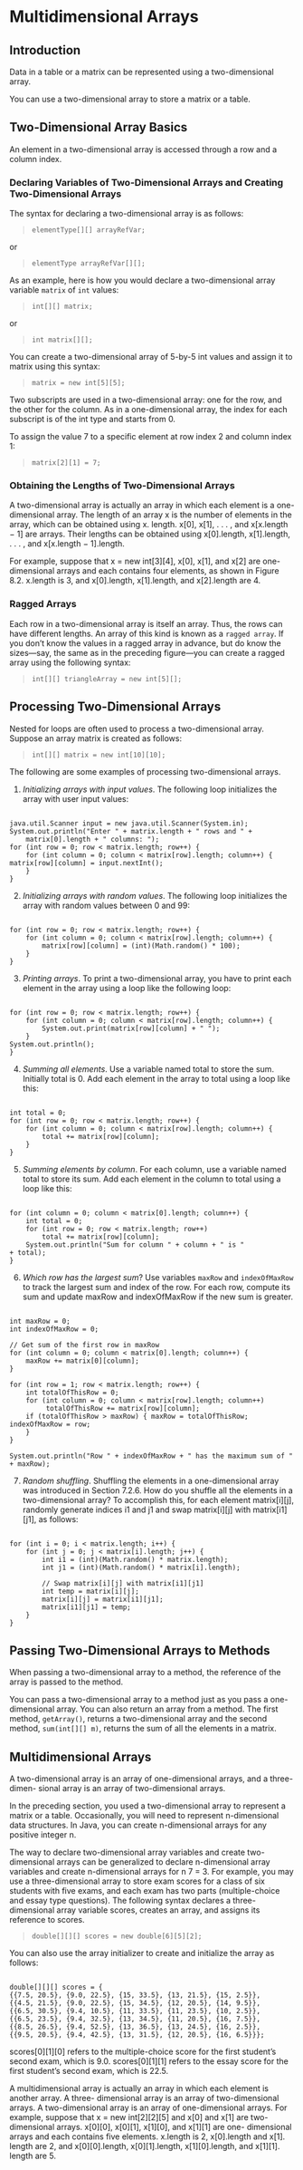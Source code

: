 # Multidimensional Arrays

## Introduction 

Data in a table or a matrix can be represented using a two-dimensional array.

You can use a two-dimensional array to store a matrix or a table.

## Two-Dimensional Array Basics

An element in a two-dimensional array is accessed through a row and a column index. 

### Declaring Variables of Two-Dimensional Arrays and Creating Two-Dimensional Arrays

The syntax for declaring a two-dimensional array is as follows:

> `elementType[][] arrayRefVar;`

or

> `elementType arrayRefVar[][];`

As an example, here is how you would declare a two-dimensional array variable `matrix` of `int` values:

> `int[][] matrix;`

or 

> `int matrix[][];`

You can create a two-dimensional array of 5-by-5 int values and assign it to matrix using this syntax:

> `matrix = new int[5][5];`

Two subscripts are used in a two-dimensional array: one for the row, and the other for the column. As in a one-dimensional array, the index for each subscript is of the int type and starts from 0.

To assign the value 7 to a specific element at row index 2 and column index 1:

> `matrix[2][1] = 7;`

### Obtaining the Lengths of Two-Dimensional Arrays

A two-dimensional array is actually an array in which each element is a one-dimensional array. The length of an array x is the number of elements in the array, which can be obtained using x. length. x[0], x[1], . . . , and x[x.length − 1] are arrays. Their lengths can be obtained using x[0].length, x[1].length, . . . , and x[x.length − 1].length.

For example, suppose that x = new int[3][4], x[0], x[1], and x[2] are one- dimensional arrays and each contains four elements, as shown in Figure 8.2. x.length is 3, and x[0].length, x[1].length, and x[2].length are 4.

### Ragged Arrays

Each row in a two-dimensional array is itself an array. Thus, the rows can have different lengths. An array of this kind is known as a `ragged array`. If you don’t know the values in a ragged array in advance, but do know the sizes—say, the same as in the preceding figure—you can create a ragged array using the following syntax:

> `int[][] triangleArray = new int[5][];`

## Processing Two-Dimensional Arrays

Nested for loops are often used to process a two-dimensional array. Suppose an array matrix is created as follows:

> `int[][] matrix = new int[10][10];`

The following are some examples of processing two-dimensional arrays.

1. *Initializing arrays with input values*. The following loop initializes the array with user input values:

<pre><code>
java.util.Scanner input = new java.util.Scanner(System.in); 
System.out.println("Enter " + matrix.length + " rows and " +
    matrix[0].length + " columns: ");
for (int row = 0; row < matrix.length; row++) {
    for (int column = 0; column < matrix[row].length; column++) { matrix[row][column] = input.nextInt();
    } 
}
</code></pre>

2. *Initializing arrays with random values*. The following loop initializes the array with random values between 0 and 99:

<pre><code>
for (int row = 0; row < matrix.length; row++) {
    for (int column = 0; column < matrix[row].length; column++) {
        matrix[row][column] = (int)(Math.random() * 100); 
    }
}
</code></pre>

3. *Printing arrays*. To print a two-dimensional array, you have to print each element in the array using a loop like the following loop:

<pre><code>
for (int row = 0; row < matrix.length; row++) {
    for (int column = 0; column < matrix[row].length; column++) {
        System.out.print(matrix[row][column] + " "); 
    }
System.out.println(); 
}
</code></pre>

4. *Summing all elements*. Use a variable named total to store the sum. Initially total is 0. Add each element in the array to total using a loop like this:

<pre><code>
int total = 0;
for (int row = 0; row < matrix.length; row++) {
    for (int column = 0; column < matrix[row].length; column++) { 
        total += matrix[row][column];
    } 
}
</code></pre>

5. *Summing elements by column*. For each column, use a variable named total to store its sum. Add each element in the column to total using a loop like this:

<pre><code>
for (int column = 0; column < matrix[0].length; column++) { 
    int total = 0;
    for (int row = 0; row < matrix.length; row++)
        total += matrix[row][column]; 
    System.out.println("Sum for column " + column + " is "
+ total); 
}
</code></pre>

6. *Which row has the largest sum*? Use variables `maxRow` and `indexOfMaxRow` to track the largest sum and index of the row. For each row, compute its sum and update maxRow and indexOfMaxRow if the new sum is greater.

<pre><code>
int maxRow = 0;
int indexOfMaxRow = 0;

// Get sum of the first row in maxRow
for (int column = 0; column < matrix[0].length; column++) { 
    maxRow += matrix[0][column];
}

for (int row = 1; row < matrix.length; row++) {
    int totalOfThisRow = 0;
    for (int column = 0; column < matrix[row].length; column++)
         totalOfThisRow += matrix[row][column];
    if (totalOfThisRow > maxRow) { maxRow = totalOfThisRow; indexOfMaxRow = row;
    } 
}

System.out.println("Row " + indexOfMaxRow + " has the maximum sum of " + maxRow);
</code></pre>

7. *Random shuffling*. Shuffling the elements in a one-dimensional array was introduced in Section 7.2.6. How do you shuffle all the elements in a two-dimensional array? To accomplish this, for each element matrix[i][j], randomly generate indices i1 and j1 and swap matrix[i][j] with matrix[i1][j1], as follows:

<pre><code>
for (int i = 0; i < matrix.length; i++) {
    for (int j = 0; j < matrix[i].length; j++) {
        int i1 = (int)(Math.random() * matrix.length); 
        int j1 = (int)(Math.random() * matrix[i].length);

        // Swap matrix[i][j] with matrix[i1][j1]
        int temp = matrix[i][j]; 
        matrix[i][j] = matrix[i1][j1]; 
        matrix[i1][j1] = temp;
    } 
}
</code></pre>

## Passing Two-Dimensional Arrays to Methods

When passing a two-dimensional array to a method, the reference of the array is passed to the method.

You can pass a two-dimensional array to a method just as you pass a one-dimensional array. You can also return an array from a method. The first method, `getArray()`, returns a two-dimensional array and the second method, `sum(int[][] m)`, returns the sum of all the elements in a matrix.

## Multidimensional Arrays

A two-dimensional array is an array of one-dimensional arrays, and a three-dimen- sional array is an array of two-dimensional arrays.

In the preceding section, you used a two-dimensional array to represent a matrix or a table. Occasionally, you will need to represent n-dimensional data structures. In Java, you can create n-dimensional arrays for any positive integer n.

The way to declare two-dimensional array variables and create two-dimensional arrays can be generalized to declare n-dimensional array variables and create n-dimensional arrays for n 7 = 3. For example, you may use a three-dimensional array to store exam scores for a class of six students with five exams, and each exam has two parts (multiple-choice and essay type questions). The following syntax declares a three-dimensional array variable scores, creates an array, and assigns its reference to scores.

> `double[][][] scores = new double[6][5][2];`

You can also use the array initializer to create and initialize the array as follows:

<pre><code>
double[][][] scores = {
{{7.5, 20.5}, {9.0, 22.5}, {15, 33.5}, {13, 21.5}, {15, 2.5}}, 
{{4.5, 21.5}, {9.0, 22.5}, {15, 34.5}, {12, 20.5}, {14, 9.5}}, 
{{6.5, 30.5}, {9.4, 10.5}, {11, 33.5}, {11, 23.5}, {10, 2.5}}, 
{{6.5, 23.5}, {9.4, 32.5}, {13, 34.5}, {11, 20.5}, {16, 7.5}}, 
{{8.5, 26.5}, {9.4, 52.5}, {13, 36.5}, {13, 24.5}, {16, 2.5}}, 
{{9.5, 20.5}, {9.4, 42.5}, {13, 31.5}, {12, 20.5}, {16, 6.5}}};
</code></pre>

scores[0][1][0] refers to the multiple-choice score for the first student’s second exam, which is 9.0. scores[0][1][1] refers to the essay score for the first student’s second exam, which is 22.5. 

A multidimensional array is actually an array in which each element is another array. A three- dimensional array is an array of two-dimensional arrays. A two-dimensional array is an array of one-dimensional arrays. For example, suppose that x = new int[2][2][5] and x[0] and x[1] are two-dimensional arrays. x[0][0], x[0][1], x[1][0], and x[1][1] are one- dimensional arrays and each contains five elements. x.length is 2, x[0].length and x[1]. length are 2, and x[0][0].length, x[0][1].length, x[1][0].length, and x[1][1]. length are 5.